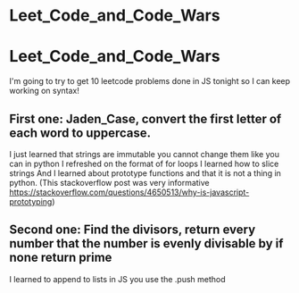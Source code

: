 # Leet_Code_and_Code_Wars
# Leet_Code_and_Code_Wars

I'm going to try to get 10 leetcode problems done in JS tonight so I can keep working on syntax!

## First one: Jaden_Case, convert the first letter of each word to uppercase.

I just learned that strings are immutable you cannot change them like you can in python
I refreshed on the format of for loops
I learned how to slice strings
And I learned about prototype functions and that it is not a thing in python.
(This stackoverflow post was very informative https://stackoverflow.com/questions/4650513/why-is-javascript-prototyping)

## Second one: Find the divisors, return every number that the number is evenly divisable by if none return prime

I learned to append to lists in JS you use the .push method
